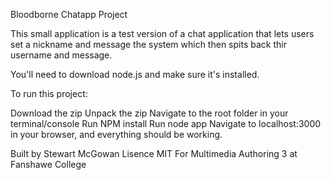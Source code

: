 Bloodborne Chatapp Project

This small application is a test version of a chat application that lets users set a nickname and message the system which then spits back thir username and message.

You'll need to download node.js and make sure it's installed.

To run this project:

Download the zip
Unpack the zip
Navigate to the root folder in your terminal/console
Run NPM install
Run node app
Navigate to localhost:3000 in your browser, and everything should be working.

Built by Stewart McGowan
Lisence MIT
For Multimedia Authoring 3 at Fanshawe College
